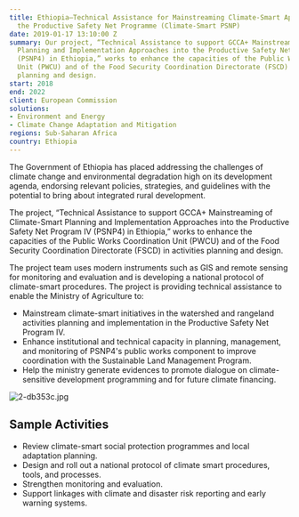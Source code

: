 ```yaml
---
title: Ethiopia—Technical Assistance for Mainstreaming Climate-Smart Approaches into
  the Productive Safety Net Programme (Climate-Smart PSNP)
date: 2019-01-17 13:10:00 Z
summary: Our project, “Technical Assistance to support GCCA+ Mainstreaming of Climate-Smart
  Planning and Implementation Approaches into the Productive Safety Net Program IV
  (PSNP4) in Ethiopia,” works to enhance the capacities of the Public Works Coordination
  Unit (PWCU) and of the Food Security Coordination Directorate (FSCD) in activities
  planning and design.
start: 2018
end: 2022
client: European Commission
solutions:
- Environment and Energy
- Climate Change Adaptation and Mitigation
regions: Sub-Saharan Africa
country: Ethiopia
---
```


The Government of Ethiopia has placed addressing the challenges of climate change and environmental degradation high on its development agenda, endorsing relevant policies, strategies, and guidelines with the potential to bring about integrated rural development. 

The project, “Technical Assistance to support GCCA+ Mainstreaming of Climate-Smart Planning and Implementation Approaches into the Productive Safety Net Program IV (PSNP4) in Ethiopia,” works to enhance the capacities of the Public Works Coordination Unit (PWCU) and of the Food Security Coordination Directorate (FSCD) in activities planning and design. 

The project team uses modern instruments such as GIS and remote sensing for monitoring and evaluation and is developing a national protocol of climate-smart procedures. The project is providing technical assistance to enable the Ministry of Agriculture to:
* Mainstream climate-smart initiatives in the watershed and rangeland activities planning and implementation in the Productive Safety Net Program IV.
* Enhance institutional and technical capacity in planning, management, and monitoring of PSNP4's public works component to improve coordination with the Sustainable Land Management Program.
* Help the ministry generate evidences to promote dialogue on climate-sensitive development programming and for future climate financing.

![2-db353c.jpg](/uploads/2-db353c.jpg)

## Sample Activities

* Review climate-smart social protection programmes and local adaptation planning.
* Design and roll out a national protocol of climate smart procedures, tools, and processes.
* Strengthen monitoring and evaluation.
* Support linkages with climate and disaster risk reporting and early warning systems.